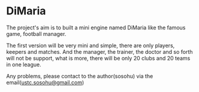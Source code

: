 DiMaria
=======

The project's aim is to built a mini engine named DiMaria like the famous game, football manager.
 
The first version will be very mini and simple, there are only players, keepers and matches. And the manager, the trainer, the doctor and so forth will not be support, what is more, there will be only 20 clubs and 20 teams in one league.



Any problems, please contact to the author(sosohu) via the email(ustc.sosohu@gmail.com)
